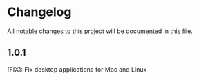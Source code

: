 # Changelog

All notable changes to this project will be documented in this file.

## 1.0.1

[FIX]: Fix desktop applications for Mac and Linux
